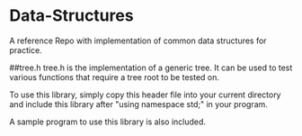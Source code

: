 # Data-Structures
A reference Repo with implementation of common data structures for practice.

##tree.h
tree.h is the implementation of a generic tree. It can be used to test various functions that require a tree root to be tested on. 

To use this library, simply copy this header file into your current directory and include this library  after 
"using namespace std;" in your program.

A sample program to use this library is also included.
